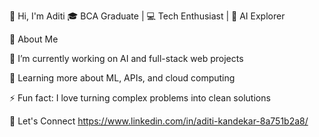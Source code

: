 👋 Hi, I'm Aditi
🎓 BCA Graduate | 💻 Tech Enthusiast | 🤖 AI Explorer

🚀 About Me

🔭 I’m currently working on AI and full-stack web projects

🌱 Learning more about ML, APIs, and cloud computing

⚡ Fun fact: I love turning complex problems into clean solutions


🔗 Let's Connect
https://www.linkedin.com/in/aditi-kandekar-8a751b2a8/

